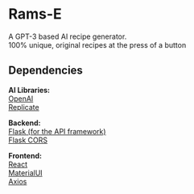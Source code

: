 # Rams-E
A GPT-3 based AI recipe generator.  
100% unique, original recipes at the press of a button

## Dependencies
<b>AI Libraries:   </b>  
[OpenAI](https://beta.openai.com/docs/quickstart/closing)  
[Replicate](https://replicate.com/docs/get-started/python)  

<b>Backend:</b>    
[Flask (for the API framework)](https://flask.palletsprojects.com/en/2.2.x/)  
[Flask CORS](https://flask-cors.readthedocs.io/en/latest/)  

<b>Frontend:  </b>  
[React](https://reactjs.org/)  
[MaterialUI](https://mui.com/)  
[Axios](https://axios-http.com/docs/intro)  



